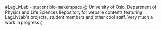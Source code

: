 #LagLivLab - student bio-makerspace @ University of Oslo, Department of Physics and Life Sciences
Repository for website contents featuring LagLivLab's projects, student members and other cool stuff. Very much a work in progress :) 
